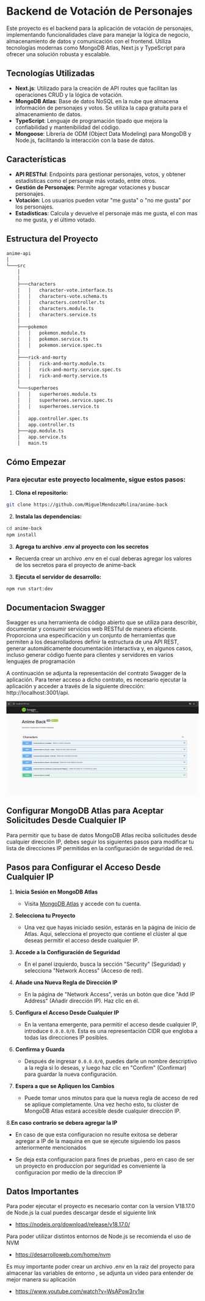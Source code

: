 # Backend de Votación de Personajes

Este proyecto es el backend para la aplicación de votación de personajes, implementando funcionalidades clave para manejar la lógica de negocio, almacenamiento de datos y comunicación con el frontend. Utiliza tecnologías modernas como MongoDB Atlas, Next.js y TypeScript para ofrecer una solución robusta y escalable.

## Tecnologías Utilizadas

- **Next.js**: Utilizado para la creación de API routes que facilitan las operaciones CRUD y la lógica de votación.
- **MongoDB Atlas**: Base de datos NoSQL en la nube que almacena información de personajes y votos. Se utiliza la capa gratuita para el almacenamiento de datos.
- **TypeScript**: Lenguaje de programación tipado que mejora la confiabilidad y mantenibilidad del código.
- **Mongoose**: Librería de ODM (Object Data Modeling) para MongoDB y Node.js, facilitando la interacción con la base de datos.

## Características

- **API RESTful**: Endpoints para gestionar personajes, votos, y obtener estadísticas como el personaje más votado, entre otros.
- **Gestión de Personajes**: Permite agregar votaciones y buscar personajes.
- **Votación**: Los usuarios pueden votar "me gusta" o "no me gusta" por los personajes.
- **Estadísticas**: Calcula y devuelve el personaje más me gusta, el con mas no me gusta, y el último votado.

## Estructura del Proyecto
```
anime-api
│
└───src
    │
    │
    ├───characters
    │   │   character-vote.interface.ts
    │   │   characters-vote.schema.ts
    │   │   characters.controller.ts
    │   │   characters.module.ts
    │   │   characters.service.ts
    │
    ├───pokemon
    │   │   pokemon.module.ts
    │   │   pokemon.service.ts
    │   │   pokemon.service.spec.ts
    │
    ├───rick-and-morty
    │   │   rick-and-morty.module.ts
    │   │   rick-and-morty.service.spec.ts
    │   │   rick-and-morty.service.ts
    │
    └───superheroes
    │   │   superheroes.module.ts
    │   │   superheroes.service.spec.ts
    │   │   superheroes.service.ts
    │
    │   app.controller.spec.ts
    │   app.controller.ts
    ├───app.module.ts
    │   app.service.ts
    │   main.ts

```
## Cómo Empezar

### Para ejecutar este proyecto localmente, sigue estos pasos:

1. **Clona el repositorio:**

```bash
git clone https://github.com/MiguelMendozaMolina/anime-back
```

2. **Instala las dependencias:**

```bash
cd anime-back
npm install
```

3. **Agrega tu archivo .env al proyecto con los secretos**
- Recuerda crear un archivo .env en el cual deberas agregar los valores de los secretos 
  para el proyecto de anime-back

3. **Ejecuta el servidor de desarrollo:**

```bash
npm run start:dev
```


## Documentacion Swagger

Swagger es una herramienta de código abierto que se utiliza para describir, documentar y consumir servicios web RESTful de manera eficiente. Proporciona una especificación y un conjunto de herramientas que permiten a los desarrolladores definir la estructura de una API REST, generar automáticamente documentación interactiva y, en algunos casos, incluso generar código fuente para clientes y servidores en varios lenguajes de programación

A continuación se adjunta la representación del contrato Swagger de la aplicación. Para tener acceso a dicho contrato, es necesario ejecutar la aplicación y acceder a través de la siguiente dirección: http://localhost:3001/api.

![Character](src\utils\Swagger.JPG)

## Configurar MongoDB Atlas para Aceptar Solicitudes Desde Cualquier IP

Para permitir que tu base de datos MongoDB Atlas reciba solicitudes desde cualquier dirección IP, debes seguir los siguientes pasos para modificar tu lista de direcciones IP permitidas en la configuración de seguridad de red.

## Pasos para Configurar el Acceso Desde Cualquier IP

1. **Inicia Sesión en MongoDB Atlas**
   - Visita [MongoDB Atlas](https://www.mongodb.com/cloud/atlas) y accede con tu cuenta.

2. **Selecciona tu Proyecto**
   - Una vez que hayas iniciado sesión, estarás en la página de inicio de Atlas. Aquí, selecciona el proyecto que contiene el clúster al que deseas permitir el acceso desde cualquier IP.

3. **Accede a la Configuración de Seguridad**
   - En el panel izquierdo, busca la sección "Security" (Seguridad) y selecciona "Network Access" (Acceso de red).

4. **Añade una Nueva Regla de Dirección IP**
   - En la página de "Network Access", verás un botón que dice "Add IP Address" (Añadir dirección IP). Haz clic en él.

5. **Configura el Acceso Desde Cualquier IP**
   - En la ventana emergente, para permitir el acceso desde cualquier IP, introduce `0.0.0.0/0`. Esta es una representación CIDR que engloba a todas las direcciones IP posibles.

6. **Confirma y Guarda**
   - Después de ingresar `0.0.0.0/0`, puedes darle un nombre descriptivo a la regla si lo deseas, y luego haz clic en "Confirm" (Confirmar) para guardar la nueva configuración.

7. **Espera a que se Apliquen los Cambios**
   - Puede tomar unos minutos para que la nueva regla de acceso de red se aplique completamente. Una vez hecho esto, tu clúster de MongoDB Atlas estará accesible desde cualquier dirección IP.

8.**En caso contrario se debera agregar la IP**
   - En caso de que esta configuracion no resulte exitosa se deberar agregar a IP de la maquina en que se ejecute siguiendo los pasos anteriormente mencionados

   - Se deja esta configuracion para fines de pruebas , pero en caso de ser un proyecto en produccion por seguridad es conveniente la configuracion por medio de la direccion IP 



## Datos Importantes 
Para poder ejecutar el proyecto es necesario contar con la version 
V18.17.0 de Node.js la cual puedes descargar desde el siguiente link 
- https://nodejs.org/download/release/v18.17.0/

Para poder utilizar distintos entornos de Node.js se recomienda el uso de NVM 
- https://desarrolloweb.com/home/nvm

Es muy importante poder crear un archivo .env en la raiz del proyecto para almacenar las variables de entorno , se adjunta un video para entender de mejor manera su aplicación 
- https://www.youtube.com/watch?v=WsAPow3rv1w




